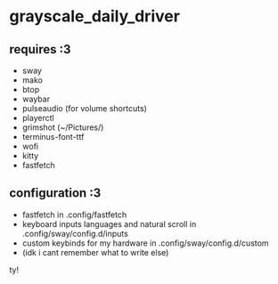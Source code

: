 # grayscale_daily_driver

## requires :3

* sway
* mako
* btop
* waybar
* pulseaudio (for volume shortcuts)
* playerctl
* grimshot (~/Pictures/)
* terminus-font-ttf
* wofi
* kitty
* fastfetch

## configuration :3

* fastfetch in .config/fastfetch
* keyboard inputs languages and natural scroll in .config/sway/config.d/inputs
* custom keybinds for my hardware in .config/sway/config.d/custom
* (idk i cant remember what to write else)

ty!

